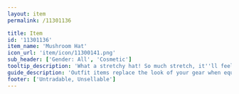 ```yaml
---
layout: item
permalink: /11301136

title: Item
id: '11301136'
item_name: 'Mushroom Hat'
icon_url: 'item/icon/11300141.png'
sub_header: ['Gender: All', 'Cosmetic']
tooltip_description: 'What a stretchy hat! So much stretch, it''ll feel like it was made just for you!'
guide_description: 'Outfit items replace the look of your gear when equipped.'
footer: ['Untradable, Unsellable']
---
```

